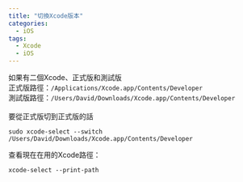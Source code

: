 ```yaml
---
title: "切換Xcode版本"
categories:
  - iOS
tags:
  - Xcode
  - iOS
---
```

如果有二個Xcode、正式版和測試版<br/>
正式版路徑：`/Applications/Xcode.app/Contents/Developer`<br/>
測試版路徑：`/Users/David/Downloads/Xcode.app/Contents/Developer`<br/><br/>
要從正式版切到正式版的話
```
sudo xcode-select --switch /Users/David/Downloads/Xcode.app/Contents/Developer
```
查看現在在用的Xcode路徑：
```
xcode-select --print-path
```